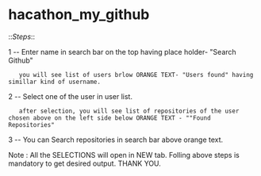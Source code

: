 # hacathon_my_github

::_Steps_::

1 --   Enter name in search bar on the top having place holder- "Search Github"

       you will see list of users brlow ORANGE TEXT- "Users found" having simillar kind of username.


2 --   Select one of the user in user list.

       after selection, you will see list of repositories of the user chosen above on the left side below ORANGE TEXT - ""Found Repositories" 

3 --   You can Search repositories in search bar above orange text.


Note : All the SELECTIONS will open in NEW tab. Folling above steps is mandatory to get desired output. THANK YOU.

